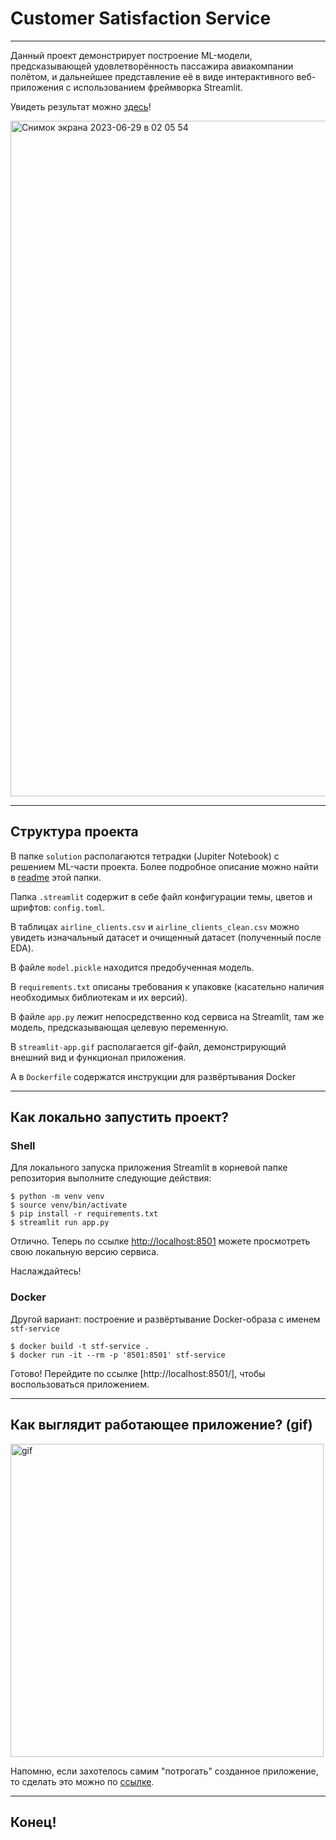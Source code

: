 # Customer Satisfaction Service

---

Данный проект демонстрирует построение ML-модели, предсказывающей удовлетворённость пассажира авиакомпании полётом, и дальнейшее представление её в виде интерактивного веб-приложения с использованием фреймворка Streamlit.

Увидеть результат можно [здесь](https://airline-client-satisfaction.streamlit.app/)!

<img width="1081" alt="Снимок экрана 2023-06-29 в 02 05 54" src="https://github.com/kamilarakhimova/customer-satisfaction-service/assets/58568615/093a32a4-b1ee-4c5e-bd7d-2a65f2114f7d">

---

## Структура проекта 

В папке `solution` располагаются тетрадки (Jupiter Notebook) с решением ML-части проекта. Более подробное описание можно найти в [readme](https://github.com/kamilarakhimova/customer-satisfaction-service/tree/main/solution/readme.md) этой папки.

Папка `.streamlit` содержит в себе файл конфигурации темы, цветов и шрифтов: `config.toml`.

В таблицах `airline_clients.csv` и `airline_clients_clean.csv` можно увидеть изначальный датасет и очищенный датасет (полученный после EDA).

В файле `model.pickle` находится предобученная модель.

В `requirements.txt` описаны требования к упаковке (касательно наличия необходимых библиотекам и их версий).

В файле `app.py` лежит непосредственно код сервиса на Streamlit, там же модель, предсказывающая целевую переменную.

В `streamlit-app.gif` располагается gif-файл, демонстрирующий внешний вид и функционал приложения.

А в `Dockerfile` содержатся инструкции для развёртывания Docker

---

## Как локально запустить проект?

### Shell

Для локального запуска приложения Streamlit в корневой папке репозитория выполните следующие действия:

```
$ python -m venv venv
$ source venv/bin/activate
$ pip install -r requirements.txt
$ streamlit run app.py
```

Отлично. Теперь по ссылке [http://localhost:8501](http://localhost:8501) можете просмотреть свою локальную версию сервиса.

Наслаждайтесь!

### Docker

Другой вариант: построение и развёртывание Docker-образа с именем `stf-service`

```
$ docker build -t stf-service .
$ docker run -it --rm -p '8501:8501' stf-service
```

Готово! Перейдите по ссылке [http://localhost:8501/], чтобы воспользоваться приложением.

---

##  Как выглядит работающее приложение? (gif)

<img width="501" alt="gif" src="https://github.com/kamilarakhimova/customer-satisfaction-service/blob/main/streamlit-app.gif">

Напомню, если захотелось самим "потрогать" созданное приложение, то сделать это можно по [ссылке](https://airline-client-satisfaction.streamlit.app/).

---

## Конец!
